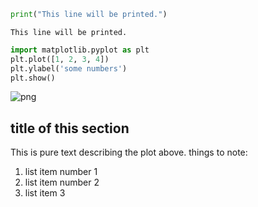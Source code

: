 ```python
print("This line will be printed.")
```

    This line will be printed.



```python
import matplotlib.pyplot as plt
plt.plot([1, 2, 3, 4])
plt.ylabel('some numbers')
plt.show()

```


![png](/assets/images/20221023-test-jupyter_files/2022-10-23-test-jupyter_1_0.png)


## title of this section

This is pure text describing the plot above. things to note:
1. list item number 1
2. list item number 2
3. list item 3




```python

```
